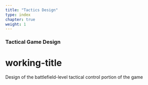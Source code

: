 ```yaml
---
title: "Tactics Design"
type: index
chapter: true
weight: 1
---
```


### Tactical Game Design
# working-title

Design of the battlefield-level tactical control portion of the game